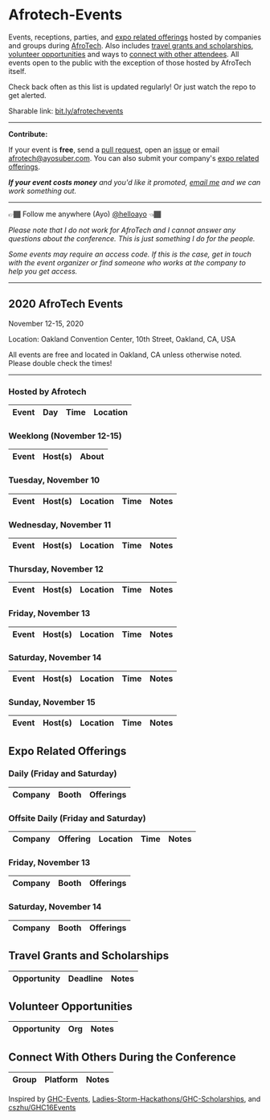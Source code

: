 # Afrotech-Events

Events, receptions, parties, and [expo related offerings](https://github.com/helloayo/AfroTech-Events/blob/master/README.md#expo-related-offerings) hosted by companies and groups during [AfroTech](https://e.sparxo.com/Afrotech19). Also includes [travel grants and scholarships](https://github.com/helloayo/AfroTech-Events/blob/master/README.md#travel-grants-and-scholarships), [volunteer opportunities](https://github.com/helloayo/AfroTech-Events#volunteer-opportunities) and ways to [connect with other attendees](https://github.com/helloayo/AfroTech-Events/blob/master/README.md#connect-with-others-during-the-conference). All events open to the public with the exception of those hosted by AfroTech itself.

Check back often as this list is updated regularly! Or just watch the repo to get alerted.

Sharable link: [bit.ly/afrotechevents](http://bit.ly/afrotechevents)

---

**Contribute:**

If your event is **free**, send a [pull request](https://github.com/helloayo/Afrotech-Events/pulls), open an [issue](https://github.com/helloayo/Afrotech-Events/issues) or email [afrotech@ayosuber.com](mailto:afrotech@ayosuber.com). You can also submit your company's [expo related offerings](https://github.com/helloayo/AfroTech-Events/blob/master/README.md#expo-related-offerings).

_**If your event costs money** and you'd like it promoted, [email me](mailto:afrotech@ayosuber.com?subject=AfroTech%20Event%20Promotion%20Ask) and we can work something out._

---

👉🏾 Follow me anywhere (Ayo) [@helloayo](https://instagram.com/helloayo) 👈🏾

_Please note that I do not work for AfroTech and I cannot answer any questions about the conference. This is just something I do for the people._

_Some events may require an access code. If this is the case, get in touch with the event organizer or find someone who works at the company to help you get access._

---

## 2020 AfroTech Events

November 12-15, 2020

Location: Oakland Convention Center, 10th Street, Oakland, CA, USA

All events are free and located in Oakland, CA unless otherwise noted. Please double check the times!

---

### Hosted by Afrotech

Event                   | Day     |   Time  |   Location   |
:---------------------:|  ------------ | ------------ |------------ |


### Weeklong (November 12-15)

Event                   | Host(s)     |   About    |
:---------------------:|  ------------ | ------------ |

### Tuesday, November 10

Event                     | Host(s)      | Location     | Time       | Notes
:---------------------:| ------------- | ------------ | -------- | ------------

### Wednesday, November 11

Event                     | Host(s)      | Location     | Time       | Notes
:---------------------:| ------------- | ------------ | -------- | ------------

### Thursday, November 12

Event                     | Host(s)      | Location     | Time       | Notes
:---------------------:| ------------- | ------------ | -------- | ------------

### Friday, November 13

Event                     | Host(s)       | Location     | Time       | Notes
:---------------------:| ------------- | ------------ | -------- | ------------

### Saturday, November 14

Event                     | Host(s)       | Location     | Time       | Notes
:---------------------:| ------------- | ------------ | -------- | ------------

### Sunday, November 15

Event                     | Host(s)      | Location     | Time       | Notes
:---------------------:| ------------- | ------------ | -------- | ------------

## Expo Related Offerings

### Daily (Friday and Saturday)

Company                     | Booth | Offerings
:---------------------:| ------------- | -------------

### Offsite Daily (Friday and Saturday)

| Company    |  Offering           | Location     | Time       | Notes
:---------------------:|------------- | ------------- | ------------ | -------- 

### Friday, November 13

Company                     | Booth | Offerings
:---------------------:| ------------- | -------------

### Saturday, November 14

Company                     | Booth | Offerings
:---------------------:| ------------- | -------------

## Travel Grants and Scholarships

Opportunity              | Deadline      | Notes
:---------------------:| ------------- | ------------

## Volunteer Opportunities

Opportunity              | Org     | Notes
:---------------------:| ------------- | ------------

## Connect With Others During the Conference

Group             | Platform     | Notes
:---------------------:| ------------- | ------------

Inspired by [GHC-Events](https://github.com/missCarrieMah/GHC-Events), [Ladies-Storm-Hackathons/GHC-Scholarships](https://github.com/Ladies-Storm-Hackathons/GHC-Scholarships), and [cszhu/GHC16Events](https://github.com/cszhu/GHC16Events)
